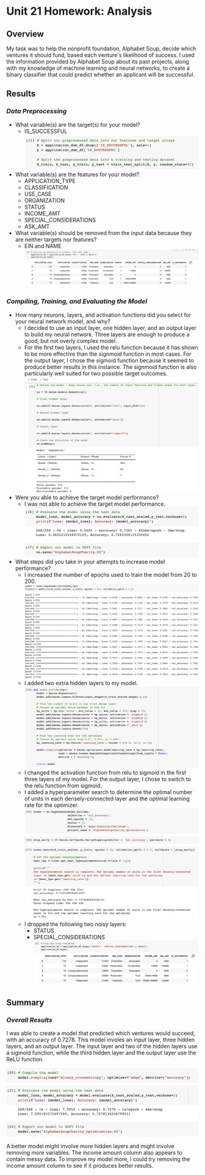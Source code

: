 # Unit 21 Homework: Analysis

## Overview

My task was to help the nonprofit foundation, Alphabet Soup, decide which ventures it should fund, based each venture's likelihood of success. I used the information provided by Alphabet Soup about its past projects, along with my knowledge of machine learning and neural networks, to create a binary classifier that could predict whether an applicant will be successful.

## Results

### *Data Preprocessing*
* What variable(s) are the target(s) for your model?
    * IS_SUCCESSFUL
    ![X and y assignments](/Images/OriginalModel/Xy.png)
* What variable(s) are the features for your model?
    * APPLICATION_TYPE
    * CLASSIFICATION
    * USE_CASE
    * ORGANIZATION
    * STATUS
    * INCOME_AMT
    * SPECIAL_CONSIDERATIONS
    * ASK_AMT
* What variable(s) should be removed from the input data because they are neither targets nor features?
    * EIN and NAME
    ![Dropped Columns](/Images/OriginalModel/DroppedColumns.png)

### *Compiling, Training, and Evaluating the Model*
* How many neurons, layers, and activation functions did you select for your neural network model, and why?
    * I decided to use an input layer, one hidden layer, and an output layer to build my neural network. Three layers are enough to produce a good, but not overly complex model.
    * For the first two layers, I used the relu function because it has shown to be more effective than the signmoid function in most cases. For the output layer, I chose the sigmoid function because it seemed to produce better results in this instance. The signmoid function is also particularly well suited for two possible target outcomes.
    ![Model Structure](/Images/OriginalModel/ModelStructure.png)
* Were you able to achieve the target model performance?
    * I was not able to achieve the target model performance.
    ![Evaluation](/Images/OriginalModel/Evaluation.png)
* What steps did you take in your attempts to increase model performance?
    * I increased the number of epochs used to train the model from 20 to 200.
    ![Optimized Model Epochs](/Images/OptimizedModel/OptimizedModelEpochs.png)
    * I added two extra hidden layers to my model.
    ![Optimized Model Structure](/Images/OptimizedModel/OptModelBuilding.png)
    * I changed the activation function from relu to sigmoid in the first three layers of my model. For the output layer, I chose to switch to the relu function from sigmoid.
    * I added a hyperparameter search to determine the optimal number of units in each densely-connected layer and the optimal learning rate for the optimizer.
    ![Hyperparameter Search](/Images/OptimizedModel/HyperparamSearch.png)
    * I dropped the following two noisy layers:
        * STATUS
        * SPECIAL_CONSIDERATIONS
        ![Drop Noisy Variables](/Images/OptimizedModel/DropNoisyVars.png)

## Summary

### *Overall Results*
I was able to create a model that predicted which ventures would succeed, with an accuracy of 0.7278. This model involes an input layer, three hidden layers, and an output layer. The input layer and two of the hidden layers use a sigmoid function, while the third hidden layer and the output layer use the ReLU function.

![Optimized Model Evaluation](/Images/OptimizedModel/EvalOptimizedModel.png)

A better model might involve more hidden layers and might involve removing more variables. The income amount column also appears to contain messy data. To improve my model more, I could try removing the income amount column to see if it produces better results.

